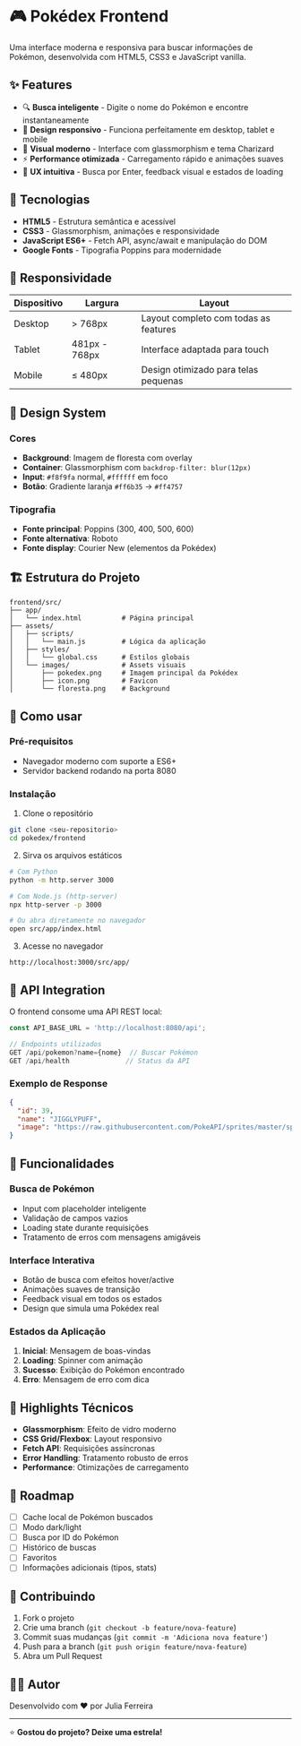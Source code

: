 # 🎮 Pokédex Frontend

Uma interface moderna e responsiva para buscar informações de Pokémon, desenvolvida com HTML5, CSS3 e JavaScript vanilla.

## ✨ Features

- 🔍 **Busca inteligente** - Digite o nome do Pokémon e encontre instantaneamente
- 📱 **Design responsivo** - Funciona perfeitamente em desktop, tablet e mobile
- 🎨 **Visual moderno** - Interface com glassmorphism e tema Charizard
- ⚡ **Performance otimizada** - Carregamento rápido e animações suaves
- 🎯 **UX intuitiva** - Busca por Enter, feedback visual e estados de loading

## 🚀 Tecnologias

- **HTML5** - Estrutura semântica e acessível
- **CSS3** - Glassmorphism, animações e responsividade
- **JavaScript ES6+** - Fetch API, async/await e manipulação do DOM
- **Google Fonts** - Tipografia Poppins para modernidade

## 📱 Responsividade

| Dispositivo | Largura | Layout |
|-------------|---------|--------|
| Desktop | > 768px | Layout completo com todas as features |
| Tablet | 481px - 768px | Interface adaptada para touch |
| Mobile | ≤ 480px | Design otimizado para telas pequenas |

## 🎨 Design System

### Cores
- **Background**: Imagem de floresta com overlay
- **Container**: Glassmorphism com `backdrop-filter: blur(12px)`
- **Input**: `#f8f9fa` normal, `#ffffff` em foco
- **Botão**: Gradiente laranja `#ff6b35` → `#ff4757`

### Tipografia
- **Fonte principal**: Poppins (300, 400, 500, 600)
- **Fonte alternativa**: Roboto
- **Fonte display**: Courier New (elementos da Pokédex)

## 🏗️ Estrutura do Projeto

```
frontend/src/
├── app/
│   └── index.html          # Página principal
├── assets/
│   ├── scripts/
│   │   └── main.js         # Lógica da aplicação
│   ├── styles/
│   │   └── global.css      # Estilos globais
│   └── images/             # Assets visuais
│       ├── pokedex.png     # Imagem principal da Pokédex
│       ├── icon.png        # Favicon
│       └── floresta.png    # Background
```

## 🔧 Como usar

### Pré-requisitos
- Navegador moderno com suporte a ES6+
- Servidor backend rodando na porta 8080

### Instalação
1. Clone o repositório
```bash
git clone <seu-repositorio>
cd pokedex/frontend
```

2. Sirva os arquivos estáticos
```bash
# Com Python
python -m http.server 3000

# Com Node.js (http-server)
npx http-server -p 3000

# Ou abra diretamente no navegador
open src/app/index.html
```

3. Acesse no navegador
```
http://localhost:3000/src/app/
```

## 🔌 API Integration

O frontend consome uma API REST local:

```javascript
const API_BASE_URL = 'http://localhost:8080/api';

// Endpoints utilizados
GET /api/pokemon?name={nome}  // Buscar Pokémon
GET /api/health              // Status da API
```

### Exemplo de Response
```json
{
  "id": 39,
  "name": "JIGGLYPUFF",
  "image": "https://raw.githubusercontent.com/PokeAPI/sprites/master/sprites/pokemon/39.png"
}
```

## 🎯 Funcionalidades

### Busca de Pokémon
- Input com placeholder inteligente
- Validação de campos vazios
- Loading state durante requisições
- Tratamento de erros com mensagens amigáveis

### Interface Interativa
- Botão de busca com efeitos hover/active
- Animações suaves de transição
- Feedback visual em todos os estados
- Design que simula uma Pokédex real

### Estados da Aplicação
1. **Inicial**: Mensagem de boas-vindas
2. **Loading**: Spinner com animação
3. **Sucesso**: Exibição do Pokémon encontrado
4. **Erro**: Mensagem de erro com dica

## 🌟 Highlights Técnicos

- **Glassmorphism**: Efeito de vidro moderno
- **CSS Grid/Flexbox**: Layout responsivo
- **Fetch API**: Requisições assíncronas
- **Error Handling**: Tratamento robusto de erros
- **Performance**: Otimizações de carregamento

## 🔮 Roadmap

- [ ] Cache local de Pokémon buscados
- [ ] Modo dark/light
- [ ] Busca por ID do Pokémon
- [ ] Histórico de buscas
- [ ] Favoritos
- [ ] Informações adicionais (tipos, stats)

## 🤝 Contribuindo

1. Fork o projeto
2. Crie uma branch (`git checkout -b feature/nova-feature`)
3. Commit suas mudanças (`git commit -m 'Adiciona nova feature'`)
4. Push para a branch (`git push origin feature/nova-feature`)
5. Abra um Pull Request



## 👨‍💻 Autor

Desenvolvido com ❤️ por Julia Ferreira

---

⭐ **Gostou do projeto? Deixe uma estrela!**
